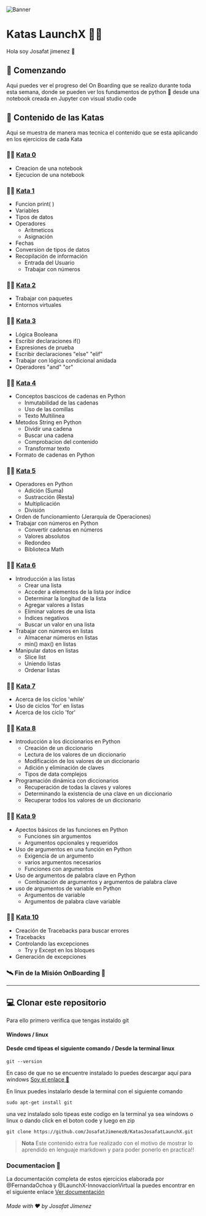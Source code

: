 ![Banner](https://github.com/JosafatJimenezB/KatasJosafatLaunchX/blob/main/extra/index.jpg)

# Katas LaunchX :man_technologist:


Hola soy Josafat jimenez :wave:

## :rocket: Comenzando

Aqui puedes ver el progreso del On Boarding que se realizo durante toda esta semana, donde se pueden ver los fundamentos de python :snake:
desde una notebook creada en Jupyter con visual studio code


## :blue_book: Contenido de las Katas

Aqui se muestra de manera mas tecnica el contenido que se esta aplicando en los ejercicios de cada Kata 
### :man_astronaut: [Kata 0](https://github.com/JosafatJimenezB/KatasJosafatLaunchX/tree/main/Kata%200)

* Creacion de una notebook
* Ejecucion de una notebook

### :man_astronaut: [Kata 1](https://github.com/JosafatJimenezB/KatasJosafatLaunchX/tree/main/Kata%201)

* Funcion print( )
* Variables
* Tipos de datos
* Operadores
  * Aritmeticos
  * Asignación
* Fechas
* Conversion de tipos de datos
* Recopilación de información
  * Entrada del Usuario
  * Trabajar con números

### :man_astronaut: [Kata 2](https://github.com/JosafatJimenezB/KatasJosafatLaunchX/tree/main/Kata%202) 

* Trabajar con paquetes
* Entornos virtuales

### :man_astronaut: [Kata 3](https://github.com/JosafatJimenezB/KatasJosafatLaunchX/tree/main/Kata%203)

* Lógica Booleana
* Escribir declaraciones if()
* Expresiones de prueba
* Escribir declaraciones "else" "elif"
* Trabajar con lógica condicional anidada
* Operadores "and" "or"

### :man_astronaut: [Kata 4](https://github.com/JosafatJimenezB/KatasJosafatLaunchX/tree/main/Kata%204)

* Conceptos bascicos de cadenas en Python
  * Inmutabilidad de las cadenas
  * Uso de las comillas
  * Texto Multilinea
* Metodos String en Python
  * Dividir una cadena
  * Buscar una cadena
  * Comprobacion del contenido
  * Transformar texto
* Formato de cadenas en Python


### :man_astronaut: [Kata 5](https://github.com/JosafatJimenezB/KatasJosafatLaunchX/tree/main/Kata%205)

* Operadores en Python
  * Adición (Suma)
  * Sustracción (Resta)
  * Multiplicación
  * División
* Orden de funcionamiento (Jerarquía de Operaciones)
* Trabajar con números en Python
  * Convertir cadenas en números
  * Valores absolutos
  * Redondeo
  * Biblioteca Math

### :man_astronaut: [Kata 6](https://github.com/JosafatJimenezB/KatasJosafatLaunchX/tree/main/Kata%206)

* Introducción a las listas
  * Crear una lista
  * Acceder a elementos de la lista por índice
  * Determinar la longitud de la lista
  * Agregar valores a listas
  * Eliminar valores de una lista
  * Índices negativos
  * Buscar un valor en una lista
* Trabajar con números en listas
  * Almacenar números en listas
  * min() max() en listas
* Manipular datos en listas
  * Slice list
  * Uniendo listas
  * Ordenar listas


### :man_astronaut: [Kata 7](https://github.com/JosafatJimenezB/KatasJosafatLaunchX/tree/main/Kata%207)
* Acerca de los ciclos 'while'
* Uso de ciclos 'for' en listas
* Acerca de los ciclo 'for'


### :man_astronaut: [Kata 8](https://github.com/JosafatJimenezB/KatasJosafatLaunchX/tree/main/Kata%208)
* Introducción a los diccionarios en Python
  * Creación de un diccionario
  * Lectura de los valores de un diccionario
  * Modificación de los valores de un diccionario
  * Adición y eliminación de claves
  * Tipos de data complejos
* Programación dinámica con diccionarios
  * Recuperación de todas la claves y valores
  * Determinando la existencia de una clave en un diccionario
  * Recuperar todos los valores de un diccionario

### :man_astronaut: [Kata 9](https://github.com/JosafatJimenezB/KatasJosafatLaunchX/tree/main/Kata%209)
* Apectos básicos de las funciones en Python
  * Funciones sin argumentos
  * Argumentos opcionales y requeridos
* Uso de argumentos en una función en Python
  * Exigencia de un argumento
  * varios argumentos necesarios
  * Funciones con argumentos
* Uso de argumentos de palabra clave en Python
  * Combinación de argumentos y argumentos de palabra clave
* uso de argumentos de variable en Python
  * Argumentos de variable
  * Argumentos de palabra clave variable


### :man_astronaut: [Kata 10](https://github.com/JosafatJimenezB/KatasJosafatLaunchX/tree/main/Kata%2010)

* Creación de Tracebacks para buscar errores
* Tracebacks
* Controlando las excepciones
  * Try y Except en los bloques
* Generación de excepciones


### :artificial_satellite: Fin de la Misión OnBoarding :flight_arrival:



***

## :computer: Clonar este repositorio

Para ello primero verifica que tengas instaldo git

#### Windows                               / linux
#### Desde cmd tipeas el siguiente comando / Desde la terminal linux
```
git --version
```

En caso de que no se encuentre instalado lo puedes descargar aquí para windows
[Soy el enlace :link:](https://git-scm.com/)


En linux puedes instalarlo desde la terminal con el siguiente comando

```
sudo apt-get install git
```

una vez instalado solo tipeas este codigo en la terminal ya sea windows o linux o dando click en el boton code y luego en zip

```
git clone https://github.com/JosafatJimenezB/KatasJosafatLaunchX.git
```


>**Nota**
>Este contenido extra fue realizado con el motivo de mostrar lo aprendido en lenguaje markdown y para poder ponerlo en practica!!


### Documentacion :open_book:

La documentación completa de estos ejercicios elaborada por @FernandaOchoa y @LaunchX-InnovaccionVirtual la puedes encontrar en el siguiente enlace [Ver documentación](https://github.com/LaunchX-InnovaccionVirtual/CursoIntroPython)


###### Made with :heart: by Josafat Jimenez















